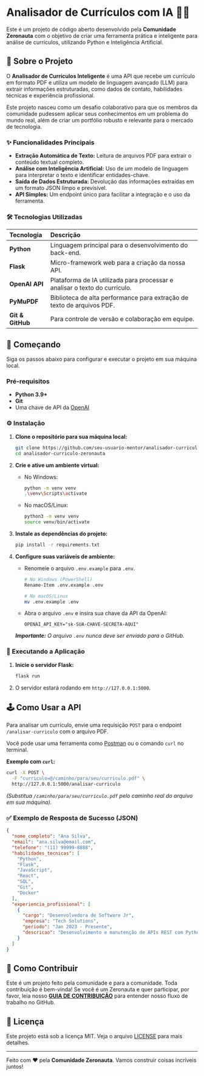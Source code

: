 # Analisador de Currículos com IA 📄🤖

Este é um projeto de código aberto desenvolvido pela **Comunidade Zeronauta** com o objetivo de criar uma ferramenta prática e inteligente para análise de currículos, utilizando Python e Inteligência Artificial.

## 🚀 Sobre o Projeto

O **Analisador de Currículos Inteligente** é uma API que recebe um currículo em formato PDF e utiliza um modelo de linguagem avançado (LLM) para extrair informações estruturadas, como dados de contato, habilidades técnicas e experiência profissional.

Este projeto nasceu como um desafio colaborativo para que os membros da comunidade pudessem aplicar seus conhecimentos em um problema do mundo real, além de criar um portfólio robusto e relevante para o mercado de tecnologia.

### ✨ Funcionalidades Principais

  * **Extração Automática de Texto:** Leitura de arquivos PDF para extrair o conteúdo textual completo.
  * **Análise com Inteligência Artificial:** Uso de um modelo de linguagem para interpretar o texto e identificar entidades-chave.
  * **Saída de Dados Estruturada:** Devolução das informações extraídas em um formato JSON limpo e previsível.
  * **API Simples:** Um endpoint único para facilitar a integração e o uso da ferramenta.

### 🛠️ Tecnologias Utilizadas

| Tecnologia | Descrição |
| :--- | :--- |
| **Python** | Linguagem principal para o desenvolvimento do back-end. |
| **Flask** | Micro-framework web para a criação da nossa API. |
| **OpenAI API** | Plataforma de IA utilizada para processar e analisar o texto do currículo. |
| **PyMuPDF** | Biblioteca de alta performance para extração de texto de arquivos PDF. |
| **Git & GitHub** | Para controle de versão e colaboração em equipe. |

## 🏁 Começando

Siga os passos abaixo para configurar e executar o projeto em sua máquina local.

### Pré-requisitos

  * **Python 3.9+**
  * **Git**
  * Uma chave de API da [OpenAI](https://platform.openai.com/signup)

### ⚙️ Instalação

1.  **Clone o repositório para sua máquina local:**

    ```bash
    git clone https://github.com/seu-usuario-mentor/analisador-curriculo-zeronauta.git
    cd analisador-curriculo-zeronauta
    ```

2.  **Crie e ative um ambiente virtual:**

      * No Windows:
        ```bash
        python -m venv venv
        .\venv\Scripts\activate
        ```
      * No macOS/Linux:
        ```bash
        python3 -m venv venv
        source venv/bin/activate
        ```

3.  **Instale as dependências do projeto:**

    ```bash
    pip install -r requirements.txt
    ```

4.  **Configure suas variáveis de ambiente:**

      * Renomeie o arquivo `.env.example` para `.env`.
        ```bash
        # No Windows (PowerShell)
        Rename-Item .env.example .env

        # No macOS/Linux
        mv .env.example .env
        ```
      * Abra o arquivo `.env` e insira sua chave da API da OpenAI:
        ```
        OPENAI_API_KEY="sk-SUA-CHAVE-SECRETA-AQUI"
        ```

    ***Importante:** O arquivo `.env` nunca deve ser enviado para o GitHub.*

### 🏃 Executando a Aplicação

1.  **Inicie o servidor Flask:**
    ```bash
    flask run
    ```
2.  O servidor estará rodando em `http://127.0.0.1:5000`.

## 🕹️ Como Usar a API

Para analisar um currículo, envie uma requisição `POST` para o endpoint `/analisar-curriculo` com o arquivo PDF.

Você pode usar uma ferramenta como [Postman](https://www.postman.com/) ou o comando `curl` no terminal.

**Exemplo com `curl`:**

```bash
curl -X POST \
  -F "curriculo=@/caminho/para/seu/curriculo.pdf" \
  http://127.0.0.1:5000/analisar-curriculo
```

*(Substitua `/caminho/para/seu/curriculo.pdf` pelo caminho real do arquivo em sua máquina).*

### ✅ Exemplo de Resposta de Sucesso (JSON)

```json
{
  "nome_completo": "Ana Silva",
  "email": "ana.silva@email.com",
  "telefone": "(11) 99999-8888",
  "habilidades_tecnicas": [
    "Python",
    "Flask",
    "JavaScript",
    "React",
    "SQL",
    "Git",
    "Docker"
  ],
  "experiencia_profissional": [
    {
      "cargo": "Desenvolvedora de Software Jr",
      "empresa": "Tech Solutions",
      "periodo": "Jan 2023 - Presente",
      "descricao": "Desenvolvimento e manutenção de APIs REST com Python e Flask..."
    }
  ]
}
```

## 🤝 Como Contribuir

Este é um projeto feito pela comunidade e para a comunidade. Toda contribuição é bem-vinda\! Se você é um Zeronauta e quer participar, por favor, leia nosso **[GUIA DE CONTRIBUIÇÃO](https://www.google.com/search?q=CONTRIBUTING.md)** para entender nosso fluxo de trabalho no GitHub.

## 📝 Licença

Este projeto está sob a licença MIT. Veja o arquivo [LICENSE](https://www.google.com/search?q=LICENSE) para mais detalhes.

-----

Feito com ❤️ pela **Comunidade Zeronauta**. Vamos construir coisas incríveis juntos\!